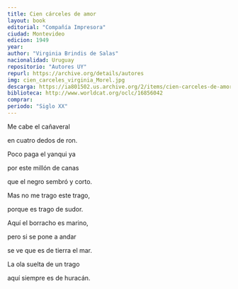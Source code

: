 ```yaml
---
title: Cien cárceles de amor
layout: book
editorial: "Compañía Impresora"
ciudad: Montevideo
edicion: 1949 
year:
author: "Virginia Brindis de Salas"
nacionalidad: Uruguay
repositorio: "Autores UY"
repurl: https://archive.org/details/autores
img: cien_carceles_virginia_Morel.jpg
descarga: https://ia801502.us.archive.org/2/items/cien-carceles-de-amor-virginia-brindis-de-salas/Cien%20c%C3%A1rceles%20de%20amor%20-%20Virginia%20Brindis%20de%20Salas.pdf
biblioteca: http://www.worldcat.org/oclc/16856042
comprar: 
periodo: "Siglo XX"
---
```

 

Me cabe el cañaveral
 
en cuatro dedos de ron.
 
Poco paga el yanqui ya
 
por este millón de canas
 
que el negro sembró y corto.
 
Mas no me trago este trago,

porque es trago de sudor.
 
Aquí el borracho es marino,
 
pero si se pone a andar
 
se ve que es de tierra el mar.
 
La ola suelta de un trago
 
aquí siempre es de huracán.

